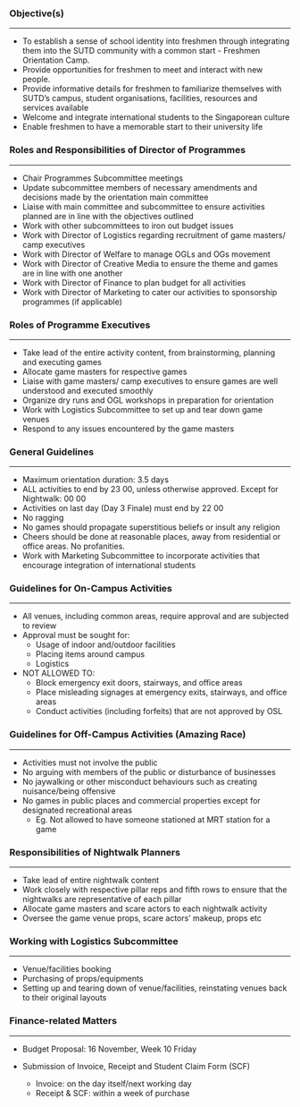 ### Objective(s)
---
- To establish a sense of school identity into freshmen through integrating them into the SUTD community with a common start - Freshmen Orientation Camp.
- Provide opportunities for freshmen to meet and interact with new people.
- Provide informative details for freshmen to familiarize themselves with SUTD’s campus, student organisations, facilities, resources and services available
- Welcome and integrate international students to the Singaporean culture
- Enable freshmen to have a memorable start to their university life

### Roles and Responsibilities of Director of Programmes
---
- Chair Programmes Subcommittee meetings
- Update subcommittee members of necessary amendments and decisions made by the orientation main committee
- Liaise with main committee and subcommittee to ensure activities planned are in line with the objectives outlined
- Work with other subcommittees to iron out budget issues
- Work with Director of Logistics regarding recruitment of game masters/ camp executives
- Work with Director of Welfare to manage OGLs and OGs movement
- Work with Director of Creative Media to ensure the theme and games are in line with one another
- Work with Director of Finance to plan budget for all activities
- Work with Director of Marketing to cater our activities to sponsorship programmes (if applicable)

### Roles of Programme Executives
---
- Take lead of the entire activity content, from brainstorming, planning and executing games
- Allocate game masters for respective games
- Liaise with game masters/ camp executives to ensure games are well understood and executed smoothly
- Organize dry runs and OGL workshops in preparation for orientation
- Work with Logistics Subcommittee to set up and tear down game venues
- Respond to any issues encountered by the game masters

### General Guidelines
---
- Maximum orientation duration: 3.5 days
- ALL activities to end by 23 00, unless otherwise approved. Except for Nightwalk: 00 00
- Activities on last day (Day 3 Finale) must end by 22 00
- No ragging
- No games should propagate superstitious beliefs or insult any religion
- Cheers should be done at reasonable places, away from residential or office areas. No profanities.
- Work with Marketing Subcommittee to incorporate activities that encourage integration of international students

### Guidelines for On-Campus Activities
---
- All venues, including common areas, require approval and are subjected to review
- Approval must be sought for:
  - Usage of indoor and/outdoor facilities
  - Placing items around campus
  - Logistics
- NOT ALLOWED TO:
  - Block emergency exit doors, stairways, and office areas
  - Place misleading signages at emergency exits, stairways, and office areas
  - Conduct activities (including forfeits) that are not approved by OSL

### Guidelines for Off-Campus Activities (Amazing Race)
---
- Activities must not involve the public
- No arguing with members of the public or disturbance of businesses
- No jaywalking or other misconduct behaviours such as creating nuisance/being offensive
- No games in public places and commercial properties except for designated recreational areas
  - Eg. Not allowed to have someone stationed at MRT station for a game

### Responsibilities of Nightwalk Planners
---
- Take lead of entire nightwalk content
- Work closely with respective pillar reps and fifth rows to ensure that the nightwalks are representative of each pillar
- Allocate game masters and scare actors to each nightwalk activity
- Oversee the game venue props, scare actors’ makeup, props etc

### Working with Logistics Subcommittee
---
- Venue/facilities booking
- Purchasing of props/equipments
- Setting up and tearing down of venue/facilities, reinstating venues back to their original layouts

### Finance-related Matters
---
- Budget Proposal: 16 November, Week 10 Friday

- Submission of Invoice, Receipt and Student Claim Form (SCF)
  - Invoice: on the day itself/next working day
  - Receipt & SCF: within a week of purchase
